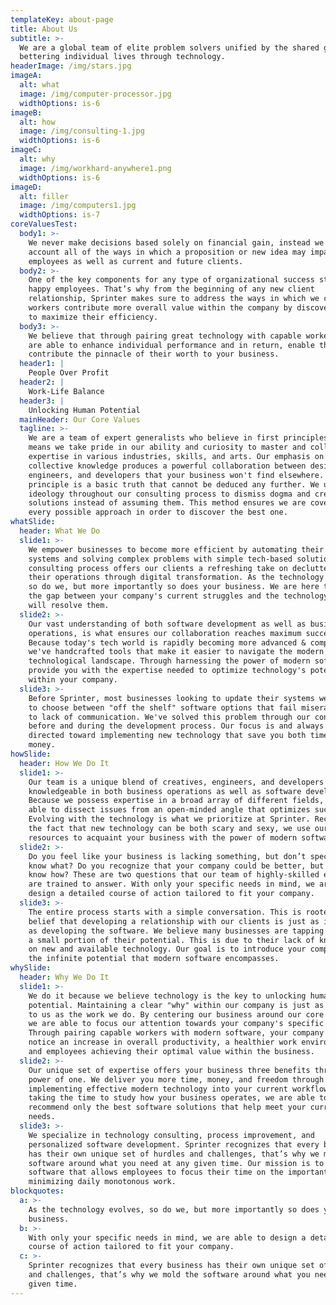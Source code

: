 ```yaml
---
templateKey: about-page
title: About Us
subtitle: >-
  We are a global team of elite problem solvers unified by the shared goal of
  bettering individual lives through technology.
headerImage: /img/stars.jpg
imageA:
  alt: what
  image: /img/computer-processor.jpg
  widthOptions: is-6
imageB:
  alt: how
  image: /img/consulting-1.jpg
  widthOptions: is-6
imageC:
  alt: why
  image: /img/workhard-anywhere1.png
  widthOptions: is-6
imageD:
  alt: filler
  image: /img/computers1.jpg
  widthOptions: is-7
coreValuesTest:
  body1: >-
    We never make decisions based solely on financial gain, instead we take into
    account all of the ways in which a proposition or new idea may impact our
    employees as well as current and future clients.
  body2: >-
    One of the key components for any type of organizational success starts with
    happy employees. That’s why from the beginning of any new client
    relationship, Sprinter makes sure to address the ways in which we can help
    workers contribute more overall value within the company by discovering ways
    to maximize their efficiency.
  body3: >-
    We believe that through pairing great technology with capable workers, we
    are able to enhance individual performance and in return, enable them to
    contribute the pinnacle of their worth to your business.
  header1: |
    People Over Profit
  header2: |
    Work-Life Balance
  header3: |
    Unlocking Human Potential
  mainHeader: Our Core Values
  tagline: >-
    We are a team of expert generalists who believe in first principles. This
    means we take pride in our ability and curiosity to master and collect
    expertise in various industries, skills, and arts. Our emphasis on
    collective knowledge produces a powerful collaboration between designers,
    engineers, and developers that your business won't find elsewhere. A first
    principle is a basic truth that cannot be deduced any further. We use this
    ideology throughout our consulting process to dismiss dogma and create
    solutions instead of assuming them. This method ensures we are covering
    every possible approach in order to discover the best one.
whatSlide:
  header: What We Do
  slide1: >-
    We empower businesses to become more efficient by automating their current
    systems and solving complex problems with simple tech-based solutions. Our
    consulting process offers our clients a refreshing take on decluttering
    their operations through digital transformation. As the technology evolves,
    so do we, but more importantly so does your business. We are here to bridge
    the gap between your company's current struggles and the technology that
    will resolve them.
  slide2: >-
    Our vast understanding of both software development as well as business
    operations, is what ensures our collaboration reaches maximum success.
    Because today's tech world is rapidly becoming more advanced & complex,
    we've handcrafted tools that make it easier to navigate the modern
    technological landscape. Through harnessing the power of modern software, we
    provide you with the expertise needed to optimize technology's potential
    within your company. 
  slide3: >-
    Before Sprinter, most businesses looking to update their systems were forced
    to choose between "off the shelf" software options that fail miserably due
    to lack of communication. We've solved this problem through our consulting
    before and during the development process. Our focus is and always will be
    directed toward implementing new technology that save you both time and
    money. 
howSlide:
  header: How We Do It
  slide1: >-
    Our team is a unique blend of creatives, engineers, and developers who are
    knowledgeable in both business operations as well as software development.
    Because we possess expertise in a broad array of different fields, we are
    able to dissect issues from an open-minded angle that optimizes success.
    Evolving with the technology is what we prioritize at Sprinter. Recognizing
    the fact that new technology can be both scary and sexy, we use our
    resources to acquaint your business with the power of modern software.
  slide2: >-
    Do you feel like your business is lacking something, but don’t specifically
    know what? Do you recognize that your company could be better, but don’t
    know how? These are two questions that our team of highly-skilled experts
    are trained to answer. With only your specific needs in mind, we are able to
    design a detailed course of action tailored to fit your company.
  slide3: >-
    The entire process starts with a simple conversation. This is rooted in our
    belief that developing a relationship with our clients is just as important
    as developing the software. We believe many businesses are tapping into only
    a small portion of their potential. This is due to their lack of knowledge
    on new and available technology. Our goal is to introduce your company to
    the infinite potential that modern software encompasses. 
whySlide:
  header: Why We Do It
  slide1: >-
    We do it because we believe technology is the key to unlocking human
    potential. Maintaining a clear "why" within our company is just as important
    to us as the work we do. By centering our business around our core beliefs,
    we are able to focus our attention towards your company's specific needs.
    Through pairing capable workers with modern software, your company will
    notice an increase in overall productivity, a healthier work environment,
    and employees achieving their optimal value within the business. 
  slide2: >-
    Our unique set of expertise offers your business three benefits through the
    power of one. We deliver you more time, money, and freedom through
    implementing effective modern technology into your current workflow. Through
    taking the time to study how your business operates, we are able to
    recommend only the best software solutions that help meet your current
    needs. 
  slide3: >-
    We specialize in technology consulting, process improvement, and
    personalized software development. Sprinter recognizes that every business
    has their own unique set of hurdles and challenges, that’s why we mold the
    software around what you need at any given time. Our mission is to design
    software that allows employees to focus their time on the important tasks by
    minimizing daily monotonous work.
blockquotes:
  a: >-
    As the technology evolves, so do we, but more importantly so does your
    business.
  b: >-
    With only your specific needs in mind, we are able to design a detailed
    course of action tailored to fit your company.
  c: >-
    Sprinter recognizes that every business has their own unique set of hurdles
    and challenges, that’s why we mold the software around what you need at any
    given time.
---
```


